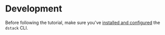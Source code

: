 # Development

Before following the tutorial, make sure you've [installed and configured](../installation.md) the `dstack` CLI.
